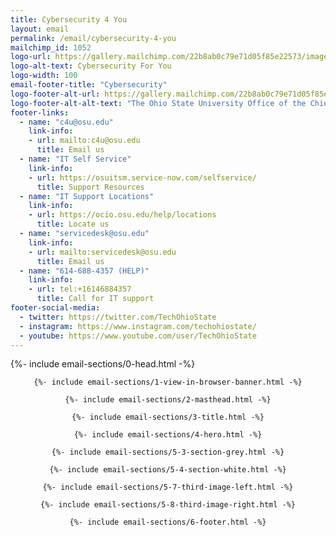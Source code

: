 ```yaml
---
title: Cybersecurity 4 You
layout: email
permalink: /email/cybersecurity-4-you
mailchimp_id: 1052
logo-url: https://gallery.mailchimp.com/22b8ab0c79e71d05f85e22573/images/b4ca5093-a68a-472b-b4ea-96594c007396.png
logo-alt-text: Cybersecurity For You
logo-width: 100
email-footer-title: "Cybersecurity"
logo-footer-alt-url: https://gallery.mailchimp.com/22b8ab0c79e71d05f85e22573/images/17045eea-05a8-4d79-93e8-8d1111e81384.png
logo-footer-alt-alt-text: "The Ohio State University Office of the Chief Information Officer"
footer-links:
  - name: "c4u@osu.edu"
    link-info:
    - url: mailto:c4u@osu.edu
      title: Email us
  - name: "IT Self Service"
    link-info:
    - url: https://osuitsm.service-now.com/selfservice/
      title: Support Resources
  - name: "IT Support Locations"
    link-info:
    - url: https://ocio.osu.edu/help/locations
      title: Locate us
  - name: "servicedesk@osu.edu"
    link-info:
    - url: mailto:servicedesk@osu.edu
      title: Email us
  - name: "614-688-4357 (HELP)"
    link-info:
    - url: tel:+16146884357
      title: Call for IT support
footer-social-media:
  - twitter: https://twitter.com/TechOhioState
  - instagram: https://www.instagram.com/techohiostate/
  - youtube: https://www.youtube.com/user/TechOhioState
---
```


{%- include email-sections/0-head.html -%}

<body>
  <center>

    {%- include email-sections/1-view-in-browser-banner.html -%}

    {%- include email-sections/2-masthead.html -%}

    {%- include email-sections/3-title.html -%}

    {%- include email-sections/4-hero.html -%}

    {%- include email-sections/5-3-section-grey.html -%}

    {%- include email-sections/5-4-section-white.html -%}

    {%- include email-sections/5-7-third-image-left.html -%}

    {%- include email-sections/5-8-third-image-right.html -%}

    {%- include email-sections/6-footer.html -%}

  </center>
</body>
